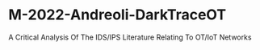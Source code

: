 # M-2022-Andreoli-DarkTraceOT
A Critical Analysis Of The IDS/IPS Literature Relating To OT/IoT Networks
